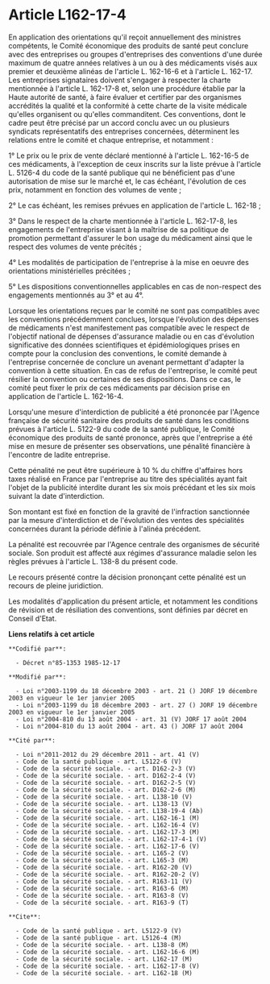 # Article L162-17-4

En application des orientations qu'il reçoit annuellement des ministres compétents, le Comité économique des produits de
santé peut conclure avec des entreprises ou groupes d'entreprises des conventions d'une durée maximum de quatre années
relatives à un ou à des médicaments visés aux premier et deuxième alinéas de l'article L. 162-16-6 et à l'article L. 162-17.
Les entreprises signataires doivent s'engager à respecter la charte mentionnée à l'article L. 162-17-8 et, selon une
procédure établie par la Haute autorité de santé, à faire évaluer et certifier par des organismes accrédités la qualité et la
conformité à cette charte de la visite médicale qu'elles organisent ou qu'elles commanditent. Ces conventions, dont le cadre
peut être précisé par un accord conclu avec un ou plusieurs syndicats représentatifs des entreprises concernées, déterminent
les relations entre le comité et chaque entreprise, et notamment :

1° Le prix ou le prix de vente déclaré mentionné à l'article L. 162-16-5 de ces médicaments, à l'exception de ceux inscrits
sur la liste prévue à l'article L. 5126-4 du code de la santé publique qui ne bénéficient pas d'une autorisation de mise sur
le marché et, le cas échéant, l'évolution de ces prix, notamment en fonction des volumes de vente ;

2° Le cas échéant, les remises prévues en application de l'article L. 162-18 ;

3° Dans le respect de la charte mentionnée à l'article L. 162-17-8, les engagements de l'entreprise visant à la maîtrise de
sa politique de promotion permettant d'assurer le bon usage du médicament ainsi que le respect des volumes de vente
précités ;

4° Les modalités de participation de l'entreprise à la mise en oeuvre des orientations ministérielles précitées ;

5° Les dispositions conventionnelles applicables en cas de non-respect des engagements mentionnés au 3° et au 4°.

Lorsque les orientations reçues par le comité ne sont pas compatibles avec les conventions précédemment conclues, lorsque
l'évolution des dépenses de médicaments n'est manifestement pas compatible avec le respect de l'objectif national de dépenses
d'assurance maladie ou en cas d'évolution significative des données scientifiques et épidémiologiques prises en compte pour
la conclusion des conventions, le comité demande à l'entreprise concernée de conclure un avenant permettant d'adapter la
convention à cette situation. En cas de refus de l'entreprise, le comité peut résilier la convention ou certaines de ses
dispositions. Dans ce cas, le comité peut fixer le prix de ces médicaments par décision prise en application de l'article L.
162-16-4.

Lorsqu'une mesure d'interdiction de publicité a été prononcée par l'Agence française de sécurité sanitaire des produits de
santé dans les conditions prévues à l'article L. 5122-9 du code de la santé publique, le Comité économique des produits de
santé prononce, après que l'entreprise a été mise en mesure de présenter ses observations, une pénalité financière à
l'encontre de ladite entreprise.

Cette pénalité ne peut être supérieure à 10 % du chiffre d'affaires hors taxes réalisé en France par l'entreprise au titre
des spécialités ayant fait l'objet de la publicité interdite durant les six mois précédant et les six mois suivant la date
d'interdiction.

Son montant est fixé en fonction de la gravité de l'infraction sanctionnée par la mesure d'interdiction et de l'évolution des
ventes des spécialités concernées durant la période définie à l'alinéa précédent.

La pénalité est recouvrée par l'Agence centrale des organismes de sécurité sociale. Son produit est affecté aux régimes
d'assurance maladie selon les règles prévues à l'article L. 138-8 du présent code.

Le recours présenté contre la décision prononçant cette pénalité est un recours de pleine juridiction.

Les modalités d'application du présent article, et notamment les conditions de révision et de résiliation des conventions,
sont définies par décret en Conseil d'Etat.

**Liens relatifs à cet article**

	**Codifié par**:

	  - Décret n°85-1353 1985-12-17

	**Modifié par**:

	  - Loi n°2003-1199 du 18 décembre 2003 - art. 21 () JORF 19 décembre 2003 en vigueur le 1er janvier 2005
	  - Loi n°2003-1199 du 18 décembre 2003 - art. 27 () JORF 19 décembre 2003 en vigueur le 1er janvier 2005
	  - Loi n°2004-810 du 13 août 2004 - art. 31 (V) JORF 17 août 2004
	  - Loi n°2004-810 du 13 août 2004 - art. 43 () JORF 17 août 2004

	**Cité par**:

	  - Loi n°2011-2012 du 29 décembre 2011 - art. 41 (V)
	  - Code de la santé publique - art. L5122-6 (V)
	  - Code de la sécurité sociale. - art. D162-2-3 (V)
	  - Code de la sécurité sociale. - art. D162-2-4 (V)
	  - Code de la sécurité sociale. - art. D162-2-5 (V)
	  - Code de la sécurité sociale. - art. D162-2-6 (M)
	  - Code de la sécurité sociale. - art. L138-10 (V)
	  - Code de la sécurité sociale. - art. L138-13 (V)
	  - Code de la sécurité sociale. - art. L138-19-4 (Ab)
	  - Code de la sécurité sociale. - art. L162-16-1 (M)
	  - Code de la sécurité sociale. - art. L162-16-4 (V)
	  - Code de la sécurité sociale. - art. L162-17-3 (M)
	  - Code de la sécurité sociale. - art. L162-17-4-1 (V)
	  - Code de la sécurité sociale. - art. L162-17-6 (V)
	  - Code de la sécurité sociale. - art. L165-2 (V)
	  - Code de la sécurité sociale. - art. L165-3 (M)
	  - Code de la sécurité sociale. - art. R162-20 (V)
	  - Code de la sécurité sociale. - art. R162-20-2 (V)
	  - Code de la sécurité sociale. - art. R163-11 (V)
	  - Code de la sécurité sociale. - art. R163-6 (M)
	  - Code de la sécurité sociale. - art. R163-8 (V)
	  - Code de la sécurité sociale. - art. R163-9 (T)

	**Cite**:

	  - Code de la santé publique - art. L5122-9 (V)
	  - Code de la santé publique - art. L5126-4 (M)
	  - Code de la sécurité sociale. - art. L138-8 (M)
	  - Code de la sécurité sociale. - art. L162-16-6 (M)
	  - Code de la sécurité sociale. - art. L162-17 (M)
	  - Code de la sécurité sociale. - art. L162-17-8 (V)
	  - Code de la sécurité sociale. - art. L162-18 (M)
